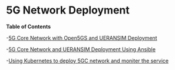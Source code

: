 # 5G Network Deployment

**Table of Contents**

-[5G Core Network with Open5GS and UERANSIM Deployment](https://github.com/J1mmy99/6184_5G_ansible_deployment/tree/main/Open5GS)

-[5G Core Network and UERANSIM Deployment Using Ansible](https://github.com/J1mmy99/6184_5G_ansible_deployment/tree/main/Open5GS_and_UERANSIM_deployment)

-[Using Kubernetes to deploy 5GC network and moniter the service](https://github.com/J1mmy99/6184_5G_ansible_deployment/tree/main/Kubernetes)
